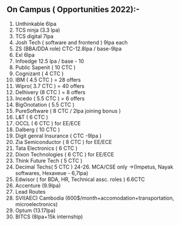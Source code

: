 
## On Campus ( Opportunities 2022):- 

1.  Unthinkable 6lpa 
2.  TCS ninja (3.3 lpa)
3.  TCS digital 7lpa
4.  Josh Tech ( software and frontend ) 9lpa each
5.  ZS (BBA/DDA role) CTC-12.8lpa / base-9lpa
6.  Exl 6lpa
7.  Infoedge  12.5 lpa / base - 10
8.  Public Sapenit ( 10 CTC )
9.  Cognizant ( 4 CTC )
10.  IBM ( 4.5 CTC ) = 28 offers
11.  Wipro( 3.7 CTC ) = 40 offers
12.  Delhivery (8 CTC ) = 8 offers
13.  Incedo ( 5.5 CTC ) = 6 offers
14.  BigOnotation ( 5.5 CTC )
15.  PureSoftware ( 8 CTC / 2lpa joining bonus )
16.  L&T ( 6 CTC )
17.  OCCL ( 6 CTC ) for EE/ECE
18.  Dalberg ( 10 CTC )
19.  Digit genral Insurance ( CTC -9lpa )
20.  Zia Semiconductor ( 8 CTC ) for EE/ECE
21.  Tata Electronics ( 6 CTC )
22.  Dixon Technologies ( 6 CTC ) for EE/ECE
22.  Think Future Tech ( 5 CTC ) 
23.  Decimal Techs( 5 CTC ) 
24-26.  MCA/CSE only ->(Impetus, Nayak softwares, Hexaveue - 6,7lpa)
27. Edwisor ( for BDA, HR, Technical assc. roles ) 6.6CTC
28. Accenture (9.9lpa)
29. Lead Routes
30. SVI(AEC) Cambodia (600$/month+accomodation+transportation, microelectronics)
31. Optum (13.17lpa)
32. BITCS (8lpa+15k internship)

